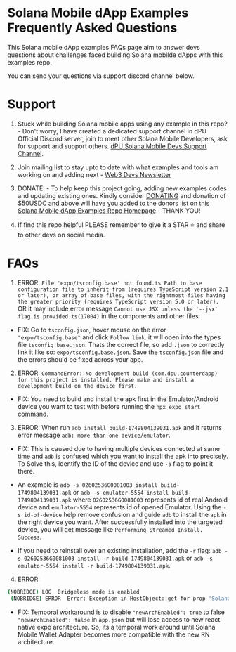 # Solana Mobile dApp Examples Frequently Asked Questions

This Solana mobile dApp examples FAQs page aim to answer devs questions about challenges faced building Solana mobilde dApps with this examples repo.

You can send your questions via support discord channel below.


# Support
1. Stuck while building Solana mobile apps using any example in this repo? - Don't worry, I have created a dedicated support channel in dPU Official Discord server, join to meet other Solana Mobile Developers, ask for support and support others. [dPU Solana Mobile Devs Support Channel](https://dProgrammingUniversity.com/discord).

2. Join mailing list to stay upto to date with what examples and tools am working on and adding next - [Web3 Devs Newsletter](https://dprogramminguniversity.com/newsletter)

3. DONATE: - To help keep this project going, adding new examples codes and updating existing ones. Kindly consider [DONATING](https://dprogrammingUniversity.com/donation) and donation of $50USDC and above will have you added to the donors list on this [Solana Mobile dApp Examples Repo Homepage](https://github.com/dProgrammingUniversity/solana-mobile-dapp-examples) - THANK YOU!

4. If find this repo helpful PLEASE remember to give it a STAR ⭐️ and share to other devs on social media.



# FAQs
1. ERROR: ```File 'expo/tsconfig.base' not found.ts
Path to base configuration file to inherit from (requires TypeScript version 2.1 or later), or array of base files, with the rightmost files having the greater priority (requires TypeScript version 5.0 or later).``` OR it may include error message `Cannot use JSX unless the '--jsx' flag is provided.ts(17004)` in the components and other files.

- FIX: Go to `tsconfig.json`, hover mouse on the error `"expo/tsconfig.base"` and click `Follow link`. it will open into the types file `tsconfig.base.json`. Thats the correct file, so add `.json` to correctly link it like so: `expo/tsconfig.base.json`. Save the `tsconfig.json` file and the errors should be fixed across your app.

2. ERROR: ```CommandError: No development build (com.dpu.counterdapp) for this project is installed. Please make and install a development build on the device first.``` 
- FIX: You need to build and install the apk first in the Emulator/Android device you want to test with before running the ```npx expo start``` command.

3. ERROR: When run `adb install build-1749804139031.apk` and it returns error message `adb: more than one device/emulator`.
- FIX: This is caused due to having multiple devices connected at same time and `adb` is confused which you want to install the apk into precisely. To Solve this, identify the ID of the device and use `-s` flag to point it there. 

- An example is `adb -s 02602536G0081003 install build-1749804139031.apk` or `adb -s emulator-5554 install build-1749804139031.apk` where `02602536G0081003` represents id of real Android device and `emulator-5554` represents id of opened Emulator. 
Using the `-s id-of-device` help remove confusion and guide `adb` to install the `apk` in the right device you want. After successfully installed into the targeted device, you will get message like `Performing Streamed Install. Success`.

- If you need to reinstall over an existing installation, add the `-r` flag: `adb -s 02602536G0081003 install -r build-1749804139031.apk` or `adb -s emulator-5554 install -r build-1749804139031.apk`.

4. ERROR: 
```sh
(NOBRIDGE) LOG  Bridgeless mode is enabled
 (NOBRIDGE) ERROR  Error: Exception in HostObject::get for prop 'SolanaMobileWalletAdapter': com.facebook.react.internal.turbomodule.core.TurboModuleInteropUtils$ParsingException: Unable to parse @ReactMethod annotation from native module method: SolanaMobileWalletAdapter.endSession(). Details: Unable to parse JNI signature. Detected unsupported return class: kotlinx.coroutines.Job
 ```
 - FIX: Temporal workaround is to disable `"newArchEnabled": true` to false `"newArchEnabled": false` in `app.json` but will lose access to new react native expo architecture. So, its a temporal work around until Solana Mobile Wallet Adapter becomes more compatible with the new RN architecture.